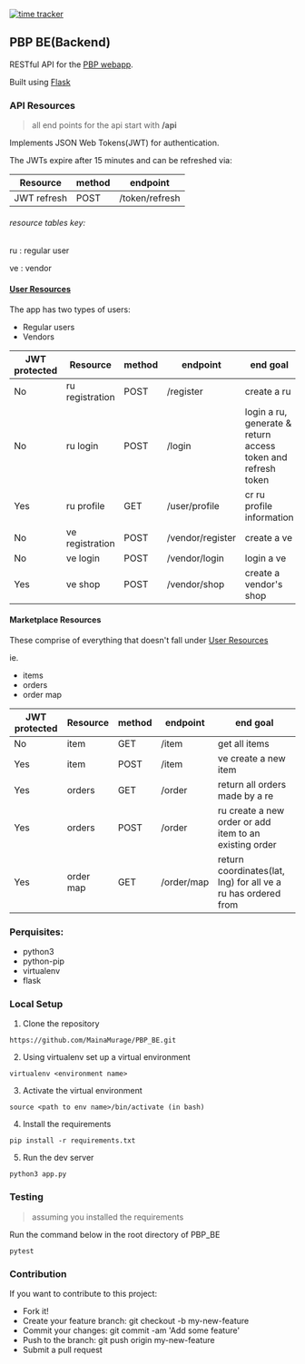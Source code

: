 [![time tracker](https://wakatime.com/badge/github/MainaMurage/PBP_BE.svg)](https://wakatime.com/badge/github/MainaMurage/PBP_BE)
## PBP BE(Backend)
RESTful API for the [PBP webapp](https://github.com/MainaMurage/PBP-FE). 

Built using [Flask](https://flask.palletsprojects.com/en/1.1.x/)

### API Resources
> all end points for the api start with **/api**

Implements JSON Web Tokens(JWT) for authentication.

The JWTs expire after 15 minutes and can be refreshed via:

| Resource        | method | endpoint  |
| --------------- | ------ | --------- |
| JWT refresh     | POST   | /token/refresh |

###### resource tables key:
ru
 : regular user
 
ve
: vendor

#### [User Resources](#user-resources)
The app has two types of users:
- Regular users
- Vendors

| JWT protected | Resource        | method | endpoint  | end goal |
| ------------- | --------------- | ------ | --------- | -------- |
| No            | ru registration | POST   | /register | create a ru |
| No            | ru login        | POST   | /login    | login a ru, generate & return access token and refresh token |
| Yes           | ru profile      | GET    | /user/profile | cr ru profile information |
| No            | ve registration | POST   | /vendor/register | create a ve |
| No            | ve login        | POST   | /vendor/login | login a ve |
| Yes           | ve shop         | POST   | /vendor/shop | create a vendor's shop |

#### Marketplace Resources
These comprise of everything that doesn't fall under [User Resources](#user-resources)

ie.
- items
- orders
- order map

| JWT protected | Resource        | method | endpoint  | end goal |
| ------------- | --------------- | ------ | --------- | -------- |
| No            | item            | GET    | /item     | get all items |
| Yes           | item            | POST   | /item     | ve create a new item |
| Yes           | orders          | GET    | /order    | return all orders made by a re |
| Yes           | orders          | POST   | /order    | ru create a new order or add item to an existing order |
| Yes           | order map       | GET    | /order/map | return coordinates(lat, lng) for all ve a ru has ordered from |

### Perquisites:
- python3
- python-pip
- virtualenv
- flask

### Local Setup
1. Clone the repository
```
https://github.com/MainaMurage/PBP_BE.git
```
2. Using virtualenv set up a virtual environment
```
virtualenv <environment name>
```
3. Activate the virtual environment
```
source <path to env name>/bin/activate (in bash)
```
4. Install the requirements
```
pip install -r requirements.txt
```
5. Run the dev server
```
python3 app.py 
```
### Testing
> assuming you installed the requirements

Run the command below in the root directory of PBP_BE
```
pytest
```

### Contribution

 If you want to contribute to this project:
- Fork it!
- Create your feature branch: git checkout -b my-new-feature
- Commit your changes: git commit -am 'Add some feature'
- Push to the branch: git push origin my-new-feature
- Submit a pull request
